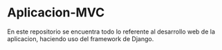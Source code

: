 # Aplicacion-MVC
En este repositorio se encuentra todo lo referente al desarrollo web de la aplicacion, haciendo uso del framework de Django.
